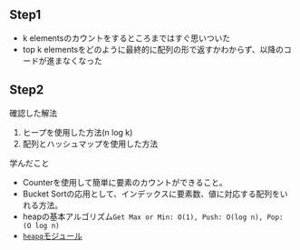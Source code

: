## Step1

- k elementsのカウントをするところまではすぐ思いついた
- top k elementsをどのように最終的に配列の形で返すかわからず、以降のコードが進まなくなった


## Step2

確認した解法
1. ヒープを使用した方法(n log k)
2. 配列とハッシュマップを使用した方法

学んだこと
- Counterを使用して簡単に要素のカウントができること。
- Bucket Sortの応用として、インデックスに要素数、値に対応する配列をいれる方法。
- heapの基本アルゴリズム`Get Max or Min: O(1), Push: O(log n), Pop: (O log n)`
- [`heapq`モジュール](https://docs.python.org/ja/3/library/heapq.html#heapq.nlargest)
